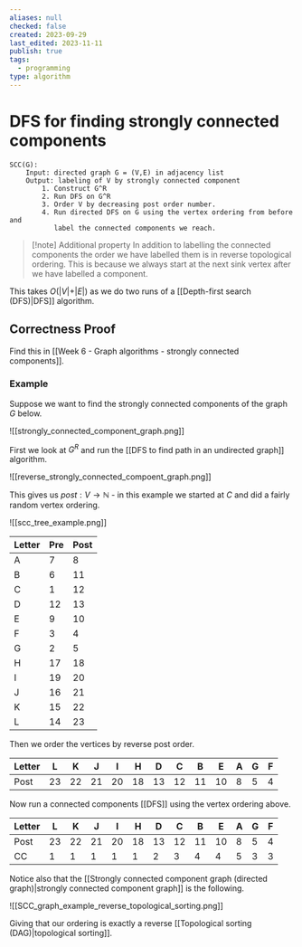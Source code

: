 ```yaml
---
aliases: null
checked: false
created: 2023-09-29
last_edited: 2023-11-11
publish: true
tags:
  - programming
type: algorithm
---
```

# DFS for finding strongly connected components

```pseudocode
SCC(G):
	Input: directed graph G = (V,E) in adjacency list
	Output: labeling of V by strongly connected component
		1. Construct G^R
		2. Run DFS on G^R
		3. Order V by decreasing post order number.
		4. Run directed DFS on G using the vertex ordering from before and
		   label the connected components we reach.
```

>[!note] Additional property
>In addition to labelling the connected components the order we have labelled them is in reverse topological ordering. This is because we always start at the next sink vertex after we have labelled a component.

This takes $O(\vert V \vert + \vert E \vert)$ as we do two runs of a [[Depth-first search (DFS)|DFS]] algorithm.

## Correctness Proof

Find this in [[Week 6 - Graph algorithms - strongly connected components]].

### Example

Suppose we want to find the strongly connected components of the graph $G$ below.

![[strongly_connected_component_graph.png]]

First we look at $G^R$ and run the [[DFS to find path in an undirected graph]] algorithm.

![[reverse_strongly_connected_compoent_graph.png]]

This gives us $post : V \rightarrow \mathbb{N}$ - in this example we started at $C$ and did a fairly random vertex ordering.

![[scc_tree_example.png]]

| Letter | Pre | Post |
| ------ | --- | ---- |
| A      | 7   | 8    |
| B      | 6   | 11   |
| C      | 1   | 12   |
| D      | 12  | 13   |
| E      | 9   | 10   |
| F      | 3   | 4    |
| G      | 2   | 5    |
| H      | 17  | 18   |
| I      | 19  | 20   |
| J      | 16  | 21   |
| K      | 15  | 22   |
| L      | 14  | 23     |

Then we order the vertices by reverse post order.

| Letter | L   | K   | J   | I   | H   | D   | C   | B   | E   | A   | G   | F   |
| ------ | --- | --- | --- | --- | --- | --- | --- | --- | --- | --- | --- | --- |
| Post   | 23  | 22  | 21  | 20  | 18  | 13  | 12  | 11  | 10  | 8   | 5   | 4   |

Now run a connected components [[DFS]] using the vertex ordering above.

| Letter | L   | K   | J   | I   | H   | D   | C   | B   | E   | A   | G   | F   |
| ------ | --- | --- | --- | --- | --- | --- | --- | --- | --- | --- | --- | --- |
| Post   | 23  | 22  | 21  | 20  | 18  | 13  | 12  | 11  | 10  | 8   | 5   | 4   |
| CC     | 1   | 1   | 1   | 1   | 1   | 2   | 3   | 4   | 4   | 5   | 3   | 3    |

Notice also that the [[Strongly connected component graph (directed graph)|strongly connected component graph]] is the following.

![[SCC_graph_example_reverse_topological_sorting.png]]

Giving that our ordering is exactly a reverse [[Topological sorting (DAG)|topological sorting]].
